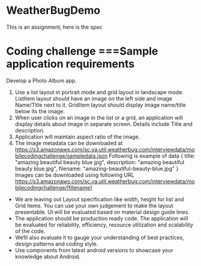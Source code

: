 # WeatherBugDemo
This is an assignment, here is the spec

Coding challenge
===Sample application requirements
=================================================
Develop a Photo Album app.
1) Use a list layout in portrait mode and grid layout in landscape mode.
ListItem layout should have an image on the left side and image Name/Title next to it.
GridItem layout should display image name/title below its the image.
2) When user clicks on an image in the list or a grid, an application will
display details about image in separate screen. Details include Title and description.
3) Application will maintain aspect ratio of the image.
5) The image metadata can be downloaded at
https://s3.amazonaws.com/sc.va.util.weatherbug.com/interviewdata/mobilecodingchallenge/sampledata.json
Following is example of data
{
title: "amazing beautiful beauty blue jpg",
description: "amazing beautiful beauty blue.jpg",
filename: "amazing-beautiful-beauty-blue.jpg"
}
Images can be downloaded using following URL
https://s3.amazonaws.com/sc.va.util.weatherbug.com/interviewdata/mobilecodingchallenge/[filename]
- We are leaving out Layout specification like width, height for list and Grid items. You can use your own
judgement to make the layout presentable. UI will be evaluated based on material design guide lines.
- The application should be production ready code. The application will be evaluated for reliability,
efficiency, resource utilization and
scalability of the code.
- We1ll also evaluate it to gauge your understanding of best practices, design patterns and coding style.
- Use components from latest android versions to showcase your knowledge about Android.
